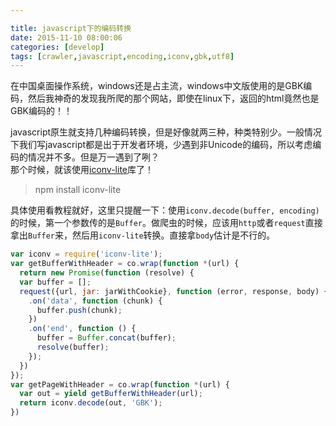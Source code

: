 ```yaml
---

title: javascript下的编码转换
date: 2015-11-10 08:00:06
categories: [develop]
tags: [crawler,javascript,encoding,iconv,gbk,utf8]
---
```


在中国桌面操作系统，windows还是占主流，windows中文版使用的是GBK编码，然后我神奇的发现我所爬的那个网站，即使在linux下，返回的html竟然也是GBK编码的！！  

<!--more-->

javascript原生就支持几种编码转换，但是好像就两三种，种类特别少。一般情况下我们写javascript都是出于开发者环境，少遇到非Unicode的编码，所以考虑编码的情况并不多。但是万一遇到了咧？  
那个时候，就该使用[iconv-lite](https://github.com/ashtuchkin/iconv-lite)库了！  

 > npm install iconv-lite  

具体使用看教程就好，这里只提醒一下：使用`iconv.decode(buffer, encoding)`的时候，第一个参数传的是`Buffer`。做爬虫的时候，应该用`http`或者`request`直接拿出`Buffer`来，然后用`iconv-lite`转换。直接拿`body`估计是不行的。  

```js
var iconv = require('iconv-lite');
var getBufferWithHeader = co.wrap(function *(url) {
  return new Promise(function (resolve) {
  var buffer = [];
  request({url, jar: jarWithCookie}, function (error, response, body) {})
    .on('data', function (chunk) {
      buffer.push(chunk);
    })
    .on('end', function () {
      buffer = Buffer.concat(buffer);
      resolve(buffer);
    });
  })
});
var getPageWithHeader = co.wrap(function *(url) {
  var out = yield getBufferWithHeader(url);
  return iconv.decode(out, 'GBK');
})
```
